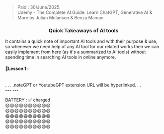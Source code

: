 > Paid : 30/June/2025.  
> Udemy - The Complete AI Guide: Learn ChatGPT, Generative AI & More by Julian Melanson & Benza Maman.

<h3 align="center">Quick Takeaways of AI tools</h3>

It contains a quick note of important AI tools and with their purpose & use, so whenever we need help of any AI tool for our related works then we can easily implement from here (as it's a summarized to AI tools) without spending time in searching AI tools in online anymore.

#### 🔰Lesson 1 :





<br>
. . . .noteGPT or YoutubeGPT extension
URL will be hyperlinked. . .  


<br>
---
---

BATTERY : ✅ charged  
😄😄😄😄😄😄😄😄😄😄  
😄😄😄😄😄😄😄😄😄😄  
😄😄😄😄😄😄😄😄😄😄  
😄😄😄😄😄😄😄😄😄😄  
😄😄😄😄😄😄😄😄😄😄
